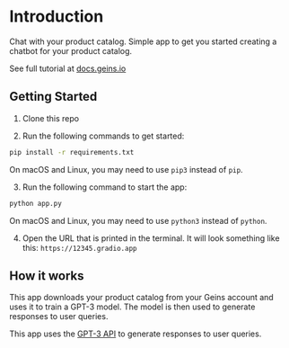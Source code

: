 # Introduction
Chat with your product catalog. Simple app to get you started creating a chatbot for your product catalog.

See full tutorial at [docs.geins.io](https://docs.geins.io/docs/guides/use-ai-on-your-product-catalog)

## Getting Started
1. Clone this repo

2. Run the following commands to get started:
```bash
pip install -r requirements.txt
```
On macOS and Linux, you may need to use `pip3` instead of `pip`.

3. Run the following command to start the app:
```bash
python app.py
```
On macOS and Linux, you may need to use `python3` instead of `python`.

4. Open the URL that is printed in the terminal. It will look something like this: `https://12345.gradio.app`

## How it works
This app downloads your product catalog from your Geins account and uses it to train a GPT-3 model. The model is then used to generate responses to user queries.

This app uses the [GPT-3 API](https://openai.com/blog/openai-api/) to generate responses to user queries.

